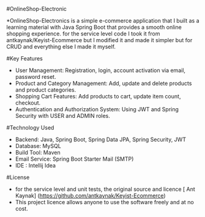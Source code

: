 #OnlineShop-Electronic

*OnlineShop-Electronics is a simple e-commerce application that I built as a learning material with Java Spring Boot
 that provides a smooth online shopping experience. for the service level code I took it from antkaynak/Keyist-Ecommerce but I modified it and made it simpler but for CRUD 
 and everything else I made it myself.

#Key Features
-	User Management: Registration, login, account activation via email, password reset.
-	Product and Category Management: Add, update and delete products and product categories.
-	Shopping Cart Features: Add products to cart, update item count, checkout.
-	Authentication and Authorization System: Using JWT and Spring Security with USER and ADMIN roles.

#Technology Used
-	Backend: Java, Spring Boot, Spring Data JPA, Spring Security, JWT
-	Database: MySQL
-	Build Tool: Maven
-	Email Service: Spring Boot Starter Mail (SMTP)
-	IDE : Intellij Idea

#License
- for the service level and unit tests, the original source and licence [ Ant Kaynak] (https://github.com/antkaynak/Keyist-Ecommerce)
- This project licence allows anyone to use the software freely and at no cost.

